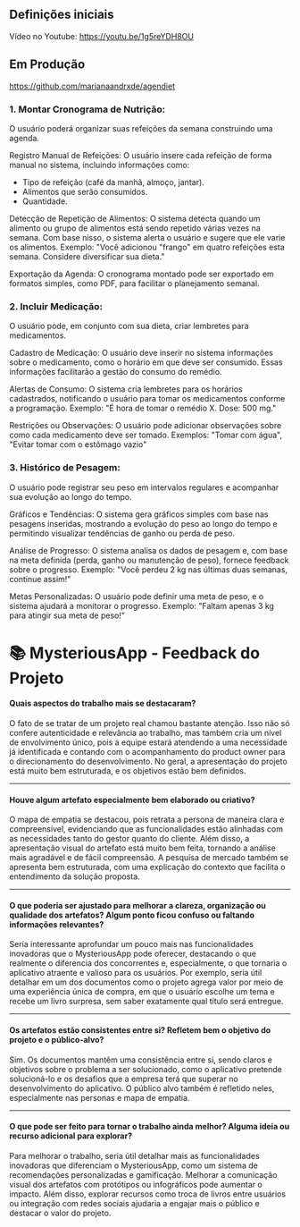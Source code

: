 ## Definições iniciais

Vídeo no Youtube: https://youtu.be/1g5reYDH8OU

## Em Produção
https://github.com/marianaandrxde/agendiet

### 1. Montar Cronograma de Nutrição:

O usuário poderá organizar suas refeições da semana construindo uma agenda.

Registro Manual de Refeições: O usuário insere cada refeição de forma manual no sistema, incluindo informações como:
  - Tipo de refeição (café da manhã, almoço, jantar).
  - Alimentos que serão consumidos.
- Quantidade.

Detecção de Repetição de Alimentos: O sistema detecta quando um alimento ou grupo de alimentos está sendo repetido várias vezes na semana. Com base nisso, o sistema alerta o usuário e sugere que ele varie os alimentos.
Exemplo: "Você adicionou "frango" em quatro refeições esta semana. Considere diversificar sua dieta."

Exportação da Agenda: O cronograma montado pode ser exportado em formatos simples, como PDF, para facilitar o planejamento semanal.

### 2. Incluir Medicação:

O usuário pode, em conjunto com sua dieta, criar lembretes para medicamentos.

Cadastro de Medicação: O usuário deve inserir no sistema informações sobre o medicamento, como o horário em que deve ser consumido. Essas informações facilitarão a gestão do consumo do remédio.

Alertas de Consumo: O sistema cria lembretes para os horários cadastrados, notificando o usuário para tomar os medicamentos conforme a programação.
Exemplo: "É hora de tomar o remédio X. Dose: 500 mg."

Restrições ou Observações: O usuário pode adicionar observações sobre como cada medicamento deve ser tomado.
Exemplos: "Tomar com água", "Evitar tomar com o estômago vazio"

### 3. Histórico de Pesagem:

O usuário pode registrar seu peso em intervalos regulares e acompanhar sua evolução ao longo do tempo.

Gráficos e Tendências: O sistema gera gráficos simples com base nas pesagens inseridas, mostrando a evolução do peso ao longo do tempo e permitindo visualizar tendências de ganho ou perda de peso.

Análise de Progresso: O sistema analisa os dados de pesagem e, com base na meta definida (perda, ganho ou manutenção de peso), fornece feedback sobre o progresso.
Exemplo: "Você perdeu 2 kg nas últimas duas semanas, continue assim!"

Metas Personalizadas: O usuário pode definir uma meta de peso, e o sistema ajudará a monitorar o progresso.
Exemplo: "Faltam apenas 3 kg para atingir sua meta de peso!"

# 📚 **MysteriousApp** - Feedback do Projeto
#### Quais aspectos do trabalho mais se destacaram?
O fato de se tratar de um projeto real chamou bastante atenção. Isso não só confere autenticidade e relevância ao trabalho, mas também cria um nível de envolvimento único,
pois a equipe estará atendendo a uma necessidade já identificada e contando com o acompanhamento do product owner para o direcionamento do desenvolvimento.
No geral, a apresentação do projeto está muito bem estruturada, e os objetivos estão bem definidos.

---

#### Houve algum artefato especialmente bem elaborado ou criativo?
O mapa de empatia se destacou, pois retrata a persona de maneira clara e compreensível, evidenciando que as funcionalidades estão alinhadas com as necessidades tanto do gestor quanto do cliente. Além disso, a apresentação visual do artefato está muito bem feita, tornando a análise mais agradável e de fácil compreensão. A pesquisa de mercado também se apresenta bem estruturada, com uma explicação do contexto que facilita o entendimento da solução proposta.

---

#### O que poderia ser ajustado para melhorar a clareza, organização ou qualidade dos artefatos? Algum ponto ficou confuso ou faltando informações relevantes?
Seria interessante aprofundar um pouco mais nas funcionalidades inovadoras que o MysteriousApp pode oferecer, destacando o que realmente o diferencia dos concorrentes e, especialmente, o que tornaria o aplicativo atraente e valioso para os usuários. Por exemplo, seria útil detalhar em um dos documentos como o projeto agrega valor por meio de uma experiência única de compra, em que o usuário escolhe um tema e recebe um livro surpresa, sem saber exatamente qual título será entregue.

---

#### Os artefatos estão consistentes entre si? Refletem bem o objetivo do projeto e o público-alvo?
Sim. Os documentos mantêm uma consistência entre si, sendo claros e objetivos sobre o problema a ser solucionado, como o aplicativo pretende solucioná-lo e os desafios que a empresa terá que superar no desenvolvimento do aplicativo. O público alvo também é refletido neles, especialmente nas personas e mapa de empatia.

---

#### O que pode ser feito para tornar o trabalho ainda melhor? Alguma ideia ou recurso adicional para explorar?
Para melhorar o trabalho, seria útil detalhar mais as funcionalidades inovadoras que diferenciam o MysteriousApp, como um sistema de recomendações personalizadas e gamificação. Melhorar a comunicação visual dos artefatos com protótipos ou infográficos pode aumentar o impacto. Além disso, explorar recursos como troca de livros entre usuários ou integração com redes sociais ajudaria a engajar mais o público e destacar o valor do projeto.
